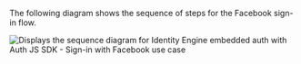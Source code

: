 The following diagram shows the sequence of steps for the Facebook sign-in flow.

<div class="common-image-format">

![Displays the sequence diagram for Identity Engine embedded auth with Auth JS SDK - Sign-in with Facebook use case](/img/oie-embedded-sdk/oie-embedded-sdk-use-case-social-sign-in-nodejs.png)

</div>

